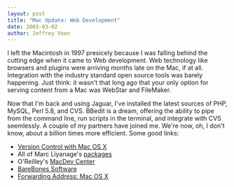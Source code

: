 ```yaml
--- 
layout: post
title: "Mac Update: Web Development"
date: 2003-03-02
author: Jeffrey Veen
---
```

I left the Macintosh in 1997 presicely because I was falling behind the cutting edge when it came to Web development. Web technology like browsers and plugins were arriving months late on the Mac, if at all. Integration with the industry standard open source tools was barely happening. Just think: it wasn't that long ago that your only option for serving content from a Mac was WebStar and FileMaker.</p>

<p>Now that I'm back and using Jaguar, I've installed the latest sources of PHP, MySQL, Perl 5.8, and CVS. BBedit is a dream, offering the ability to pipe from the command line, run scripts in the terminal, and integrate with CVS seemlessly. A couple of my partners have joined me. We're now, oh, I don't know, about a billion times more efficient. Some good links:
<ul><li><a href="http://developer.apple.com/internet/macosx/cvsoverview.html">Version Control with Mac OS X</a></li>
<li>All of Marc Liyanage's <a href="http://www.entropy.ch/software/welcome.html">packages</a></li>
<li>O'Reilley's <a href="http://www.macdevcenter.com">MacDev Center</a></li>
<li><a href="http://www.barebones.com/">BareBones Software</a></li>
<li><a href="http://saladwithsteve.com/osx/">Forwarding Address: Mac OS X</a></li></ul>
&#8203;